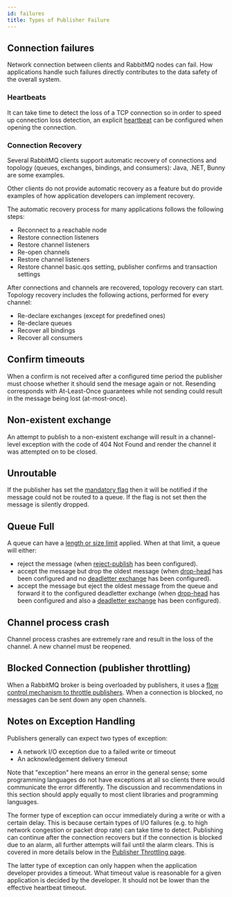 ```yaml
---
id: failures
title: Types of Publisher Failure
---
```


## Connection failures

Network connection between clients and RabbitMQ nodes can fail. How applications handle such failures directly contributes to the data safety of the overall system.

### Heartbeats

It can take time to detect the loss of a TCP connection so in order to speed up connection loss detection, an explicit [heartbeat](?) can be configured when opening the connection.

### Connection Recovery

Several RabbitMQ clients support automatic recovery of connections and topology (queues, exchanges, bindings, and consumers): Java, .NET, Bunny are some examples.

Other clients do not provide automatic recovery as a feature but do provide examples of how application developers can implement recovery.

The automatic recovery process for many applications follows the following steps:

- Reconnect to a reachable node
- Restore connection listeners
- Restore channel listeners
- Re-open channels
- Restore channel listeners
- Restore channel basic.qos setting, publisher confirms and transaction settings

After connections and channels are recovered, topology recovery can start. Topology recovery includes the following actions, performed for every channel:

- Re-declare exchanges (except for predefined ones)
- Re-declare queues
- Recover all bindings
- Recover all consumers

## Confirm timeouts

When a confirm is not received after a configured time period the publisher must choose whether it should send the mesage again or not. Resending corresponds with At-Least-Once guarantees while not sending could result in the message being lost (at-most-once).

## Non-existent exchange

An attempt to publish to a non-existent exchange will result in a channel-level exception with the code of 404 Not Found and render the channel it was attempted on to be closed.

## Unroutable

If the publisher has set the [mandatory flag](confirms#mandatory-flag) then it will be notified if the message could not be routed to a queue. If the flag is not set then the message is silently dropped.

## Queue Full

A queue can have a [length or size limit](?) applied. When at that limit, a queue will either:

- reject the message (when [reject-publish](?) has been configured).
- accept the message but drop the oldest message (when [drop-head](?) has been configured and no [deadletter exchange](?) has been configured).
- accept the message but eject the oldest message from the queue and forward it to the configured deadletter exchange (when [drop-head](?) has been configured and also a [deadletter exchange](?) has been configured).

## Channel process crash

Channel process crashes are extremely rare and result in the loss of the channel. A new channel must be reopened. 

## Blocked Connection (publisher throttling)

When a RabbitMQ broker is being overloaded by publishers, it uses a [flow control mechanism to throttle publishers](throttling). When a connection is blocked, no messages can be sent down any open channels.
    
## Notes on Exception Handling

Publishers generally can expect two types of exception:

- A network I/O exception due to a failed write or timeout
- An acknowledgement delivery timeout

Note that "exception" here means an error in the general sense; some programming languages do not have exceptions at all so clients there would communicate the error differently. The discussion and recommendations in this section should apply equally to most client libraries and programming languages.

The former type of exception can occur immediately during a write or with a certain delay. This is because certain types of I/O failures (e.g. to high network congestion or packet drop rate) can take time to detect. Publishing can continue after the connection recovers but if the connection is blocked due to an alarm, all further attempts will fail until the alarm clears. This is covered in more details below in the [Publisher Throttling page](throttling).

The latter type of exception can only happen when the application developer provides a timeout. What timeout value is reasonable for a given application is decided by the developer. It should not be lower than the effective heartbeat timeout.